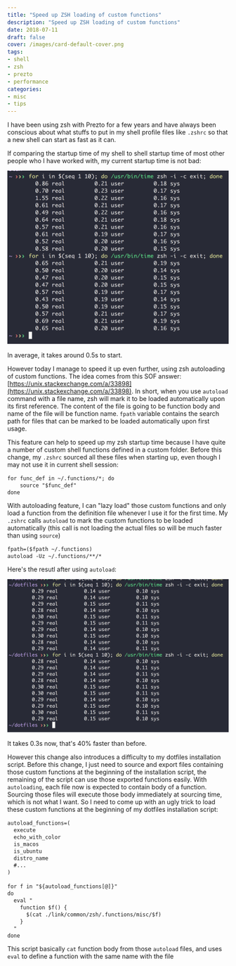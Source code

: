 ```yaml
---
title: "Speed up ZSH loading of custom functions"
description: "Speed up ZSH loading of custom functions"
date: 2018-07-11
draft: false
cover: /images/card-default-cover.png
tags:
- shell
- zsh
- prezto
- performance
categories:
- misc
- tips
---
```


I have been using zsh with Prezto for a few years and have always been conscious about what stuffs to put in my shell profile files like `.zshrc` so that a new shell can start as fast as it can.

If comparing the startup time of my shell to shell startup time of most other people who I have worked with, my current startup time is not bad:

!["zsh startup time before"](images/zsh-startup-before.png)

In average, it takes around 0.5s to start.

However today I manage to speed it up even further, using zsh autoloading of custom functions. The idea comes from this SOF answer: [https://unix.stackexchange.com/a/33898](https://unix.stackexchange.com/a/33898). In short, when you use `autoload` command with a file name, zsh will mark it to be loaded automatically upon its first reference. The content of the file is going to be function body and name of the file will be function name. `fpath` variable contains the search path for files that can be marked to be loaded automatically upon first usage.

This feature can help to speed up my zsh startup time because I have quite a number of custom shell functions defined in a custom folder. Before this change, my `.zshrc` sourced all these files when starting up, even though I may not use it in current shell session:

``` shell
for func_def in ~/.functions/*; do
    source "$func_def"
done
```

With autoloading feature, I can "lazy load" those custom functions and only load a function from the definition file whenever I use it for the first time. My `.zshrc` calls `autoload` to mark the custom functions to be loaded automatically (this call is not loading the actual files so will be much faster than using `source`)

``` shell
fpath=($fpath ~/.functions)
autoload -Uz ~/.functions/**/*
```

Here's the resutl after using `autoload`:

![](images/zsh-startup-after.png "zsh startup time after")

It takes 0.3s now, that's 40% faster than before.

However this change also introduces a difficulty to my dotfiles installation script. Before this change, I just need to source and export files containing those custom functions at the beginning of the installation script, the remaining of the script can use those exported functions easily. With `autoloading`, each file now is expected to contain body of a function. Sourcing those files will execute those body immediately at sourcing time, which is not what I want. So I need to come up with an ugly trick to load these custom functions at the beginning of my dotfiles installation script:

``` shell
autoload_functions=(
  execute
  echo_with_color
  is_macos
  is_ubuntu
  distro_name
  #...
)

for f in "${autoload_functions[@]}"
do
  eval "
    function $f() {
      $(cat ./link/common/zsh/.functions/misc/$f)
    }
  "
done
```

This script basically `cat` function body from those `autoload` files, and uses `eval` to define a function with the same name with the file
